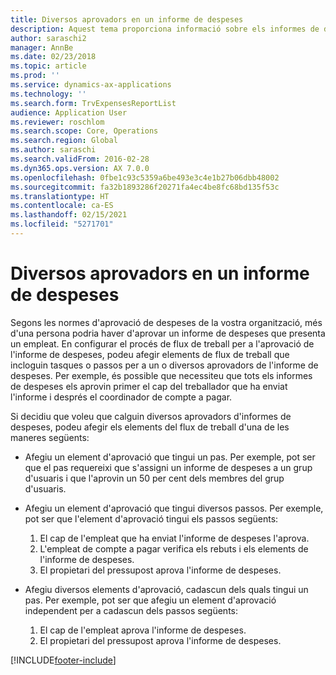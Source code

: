 ```yaml
---
title: Diversos aprovadors en un informe de despeses
description: Aquest tema proporciona informació sobre els informes de despeses que requereixen l'aprovació de diverses persones.
author: saraschi2
manager: AnnBe
ms.date: 02/23/2018
ms.topic: article
ms.prod: ''
ms.service: dynamics-ax-applications
ms.technology: ''
ms.search.form: TrvExpensesReportList
audience: Application User
ms.reviewer: roschlom
ms.search.scope: Core, Operations
ms.search.region: Global
ms.author: saraschi
ms.search.validFrom: 2016-02-28
ms.dyn365.ops.version: AX 7.0.0
ms.openlocfilehash: 0fbe1c93c5359a6be493e3c4e1b27b06dbb48002
ms.sourcegitcommit: fa32b1893286f20271fa4ec4be8fc68bd135f53c
ms.translationtype: HT
ms.contentlocale: ca-ES
ms.lasthandoff: 02/15/2021
ms.locfileid: "5271701"
---
```

# <a name="multiple-approvers-on-an-expense-report"></a>Diversos aprovadors en un informe de despeses

Segons les normes d'aprovació de despeses de la vostra organització, més d'una persona podria haver d'aprovar un informe de despeses que presenta un empleat. En configurar el procés de flux de treball per a l'aprovació de l'informe de despeses, podeu afegir elements de flux de treball que incloguin tasques o passos per a un o diversos aprovadors de l'informe de despeses. Per exemple, és possible que necessiteu que tots els informes de despeses els aprovin primer el cap del treballador que ha enviat l'informe i després el coordinador de compte a pagar.

Si decidiu que voleu que calguin diversos aprovadors d'informes de despeses, podeu afegir els elements del flux de treball d'una de les maneres següents:

- Afegiu un element d'aprovació que tingui un pas. Per exemple, pot ser que el pas requereixi que s'assigni un informe de despeses a un grup d'usuaris i que l'aprovin un 50 per cent dels membres del grup d'usuaris.
- Afegiu un element d'aprovació que tingui diversos passos. Per exemple, pot ser que l'element d'aprovació tingui els passos següents:

    1. El cap de l'empleat que ha enviat l'informe de despeses l'aprova.
    2. L'empleat de compte a pagar verifica els rebuts i els elements de l'informe de despeses.
    3. El propietari del pressupost aprova l'informe de despeses.

- Afegiu diversos elements d'aprovació, cadascun dels quals tingui un pas. Per exemple, pot ser que afegiu un element d'aprovació independent per a cadascun dels passos següents:

    1. El cap de l'empleat aprova l'informe de despeses.
    2. El propietari del pressupost aprova l'informe de despeses.


[!INCLUDE[footer-include](../includes/footer-banner.md)]